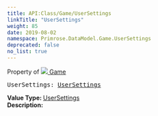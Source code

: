 ```yaml
---
title: API:Class/Game/UserSettings
linkTitle: "UserSettings"
weight: 85
date: 2019-08-02
namespace: Primrose.DataModel.Game.UserSettings
deprecated: false
no_list: true
---
```

Property of <a href="/docs/api-reference/Class/Game"><img src="/icons/silk/primrose.png"/>&nbsp;Game</a>
<pre class="method-declaration">
UserSettings: <a class="type" href="/docs/api-reference/Class/UserSettings">UserSettings</a></pre>
<b>Value Type: </b>
<a class="type" href="/docs/api-reference/Class/UserSettings">UserSettings</a>
<br/>
<b>Description: </b>